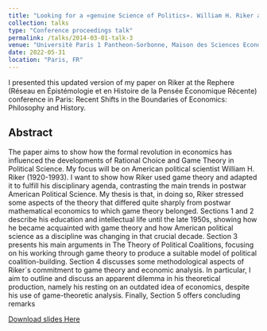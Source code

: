 ```yaml
---
title: "Looking for a «genuine Science of Politics». William H. Riker and Game Theoretical Turn in Political Science"
collection: talks
type: "Conference proceedings talk"
permalink: /talks/2014-03-01-talk-3
venue: "Universitè Paris 1 Pantheon-Sorbonne, Maison des Sciences Economiques"
date: 2022-05-31
location: "Paris, FR"
---
```


I presented this updated version of my paper on Riker at the Rephere (Réseau en Épistémologie et en Histoire de la Pensée Économique Récente) conference in Paris: Recent Shifts in the Boundaries of Economics: Philosophy and History.

## Abstract

The paper aims to show how the formal revolution in economics  has influenced the developments of Rational Choice and Game Theory
in Political Science. My focus will be on American political scientist William H. Riker (1920-1993). I want to show how Riker used game
theory and adapted it to fulfill his disciplinary agenda, contrasting the main trends in postwar American Political Science. My thesis is that, in doing so, Riker stressed some aspects of the theory that differed quite sharply from postwar mathematical economics to which game
theory belonged. Sections 1 and 2 describe his education and intellectual life until the late 1950s, showing how he became acquainted
with game theory and how American political science as a discipline was changing in that crucial decade. Section 3 presents his main arguments in The Theory of Political Coalitions, focusing on his working through game theory to produce a suitable model of political
coalition-building. Section 4 discusses some methodological aspects of Riker`s commitment to game theory and economic analysis. In particular, I aim to outline and discuss an apparent dilemma in his theoretical production, namely his resting on an outdated idea of economics, despite his use of game-theoretic analysis. Finally, Section 5 offers concluding remarks

[Download slides Here](/files/SlidesRephere2022.pdf)
